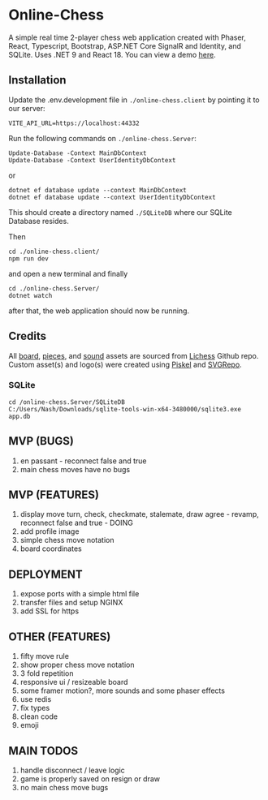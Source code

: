 # Online-Chess
A simple real time 2-player chess web application created with Phaser, React, Typescript, Bootstrap, ASP.NET Core SignalR and Identity, and SQLite. Uses .NET 9 and React 18.
You can view a demo [here](https://github.com/nashie1004/online-chess).

## Installation

Update the .env.development file in `./online-chess.client` by pointing it to our server:
```
VITE_API_URL=https://localhost:44332
```

Run the following commands on `./online-chess.Server`:
```
Update-Database -Context MainDbContext
Update-Database -Context UserIdentityDbContext
```
or
```
dotnet ef database update --context MainDbContext
dotnet ef database update --context UserIdentityDbContext
```
This should create a directory named `./SQLiteDB` where our SQLite Database resides.

Then
```
cd ./online-chess.client/
npm run dev
```
and open a new terminal and finally
```
cd ./online-chess.Server/
dotnet watch
```
after that, the web application should now be running.

## Credits
All [board](https://github.com/lichess-org/lila/blob/master/public/images/board/), [pieces](https://github.com/lichess-org/lila/blob/master/public/piece/), and [sound](https://github.com/lichess-org/lila/blob/master/public/sound/) assets are sourced from [Lichess](https://github.com/lichess-org/lila) Github repo. Custom asset(s) and logo(s) were created using [Piskel](https://www.piskelapp.com/) and [SVGRepo](https://www.svgrepo.com/svg/509810/chess-board).


### SQLite
```
cd /online-chess.Server/SQLiteDB
C:/Users/Nash/Downloads/sqlite-tools-win-x64-3480000/sqlite3.exe app.db
```

## MVP (BUGS)
1. en passant - reconnect false and true
2. main chess moves have no bugs

## MVP (FEATURES)
1. display move turn, check, checkmate, stalemate, draw agree - revamp, reconnect false and true - DOING
2. add profile image
3. simple chess move notation
4. board coordinates

## DEPLOYMENT
1. expose ports with a simple html file
2. transfer files and setup NGINX
3. add SSL for https


## OTHER (FEATURES)
1. fifty move rule
2. show proper chess move notation
3. 3 fold repetition
4. responsive ui / resizeable board
5. some framer motion?, more sounds and some phaser effects
6. use redis
9. fix types
10. clean code
11. emoji

## MAIN TODOS
1. handle disconnect / leave logic
2. game is properly saved on resign or draw
3. no main chess move bugs
